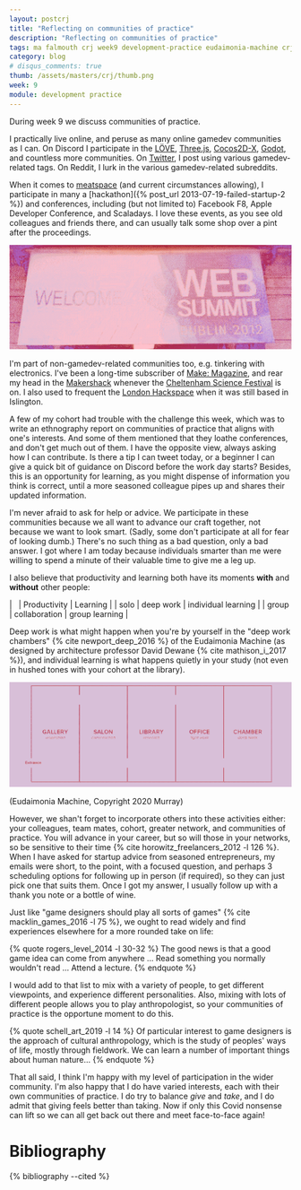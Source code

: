 ```yaml
---
layout: postcrj
title: "Reflecting on communities of practice"
description: "Reflecting on communities of practice"
tags: ma falmouth crj week9 development-practice eudaimonia-machine crj-interpersonal crj-procedural crj-affective
category: blog
# disqus_comments: true
thumb: /assets/masters/crj/thumb.png
week: 9
module: development practice
---
```


During week 9 we discuss communities of practice.

I practically live online, and peruse as many online gamedev communities as I can. On Discord I participate in the [LÖVE](https://love2d.org/), [Three.js](https://threejs.org/), [Cocos2D-X](https://www.cocos.com/), [Godot](https://godotengine.org/), and countless more communities. On [Twitter](https://twitter.com/opyate), I post using various gamedev-related tags. On Reddit, I lurk in the various gamedev-related subreddits. 

When it comes to [meatspace](https://en.wikipedia.org/wiki/Real_life#Related_terminology) (and current circumstances allowing), I participate in many a [hackathon]({% post_url 2013-07-19-failed-startup-2 %}) and conferences, including (but not limited to) Facebook F8, Apple Developer Conference, and Scaladays. I love these events, as you see old colleagues and friends there, and can usually talk some shop over a pint after the proceedings.

![Dublin Websummit 2012](/assets/posts/2020-11-18-reflecting-on-communities-of-practice/websummit.png)

I'm part of non-gamedev-related communities too, e.g. tinkering with electronics. I've been a long-time subscriber of [Make: Magazine](https://makezine.com/), and rear my head in the [Makershack](https://www.cheltenhamfestivals.com/science-/news-3/2020/02/get-involved-in-the-makershack-at-cheltenham-science-festival-2020) whenever the [Cheltenham Science Festival](https://www.cheltenhamfestivals.com/science-/) is on. I also used to frequent the [London Hackspace](https://london.hackspace.org.uk/) when it was still based in Islington.

A few of my cohort had trouble with the challenge this week, which was to write an ethnography report on communities of practice that aligns with one's interests. And some of them mentioned that they loathe conferences, and don't get much out of them. I have the opposite view, always asking how I can contribute. Is there a tip I can tweet today, or a beginner I can give a quick bit of guidance on Discord before the work day starts? Besides, this is an opportunity for learning, as you might dispense of information you think is correct, until a more seasoned colleague pipes up and shares their updated information. 

I'm never afraid to ask for help or advice. We participate in these communities because we all want to advance our craft together, not because we want to look smart. (Sadly, some don't participate at all for fear of looking dumb.) There's no such thing as a bad question, only a bad answer. I got where I am today because individuals smarter than me were willing to spend a minute of their valuable time to give me a leg up.

I also believe that productivity and learning both have its moments **with** and **without** other people:

| &nbsp; | Productivity | Learning |
| solo | deep work | individual learning |
| group | collaboration | group learning |

Deep work is what might happen when you're by yourself in the "deep work chambers" {% cite newport_deep_2016 %} of the Eudaimonia Machine (as designed by architecture professor David Dewane {% cite mathison_i_2017 %}), and individual learning is what happens quietly in your study (not even in hushed tones with your cohort at the library).

![Eudaimonia Machine](/assets/posts/2020-11-18-reflecting-on-communities-of-practice/eudaimonia-machine.png)

(Eudaimonia Machine, Copyright 2020 Murray)

However, we shan't forget to incorporate others into these activities either: your colleagues, team mates, cohort, greater network, and communities of practice. You will advance in your career, but so will those in your networks, so be sensitive to their time {% cite horowitz_freelancers_2012 -l 126 %}. When I have asked for startup advice from seasoned entrepreneurs, my emails were short, to the point, with a focused question, and perhaps 3 scheduling options for following up in person (if required), so they can just pick one that suits them. Once I got my answer, I usually follow up with a thank you note or a bottle of wine.

Just like "game designers should play all sorts of games" {% cite macklin_games_2016 -l 75 %}, we ought to read widely and find experiences elsewhere for a more rounded take on life:

{% quote rogers_level_2014 -l 30-32 %}
The good news is that a good game idea can come from anywhere ... Read something you normally wouldn't read ... Attend a lecture.
{% endquote %}

I would add to that list to mix with a variety of people, to get different viewpoints, and experience different personalities. Also, mixing with lots of different people allows you to play anthropologist, so your communities of practice is the opportune moment to do this.

{% quote schell_art_2019 -l 14 %}
Of particular interest to game designers is the approach of cultural anthropology, which is the study of peoples' ways of life, mostly through fieldwork. We can learn a number of important things about human nature...
{% endquote %}

That all said, I think I'm happy with my level of participation in the wider community. I'm also happy that I do have varied interests, each with their own communities of practice. I do try to balance *give* and *take*, and I do admit that giving feels better than taking. Now if only this Covid nonsense can lift so we can all get back out there and meet face-to-face again!

# Bibliography

{% bibliography --cited %}
